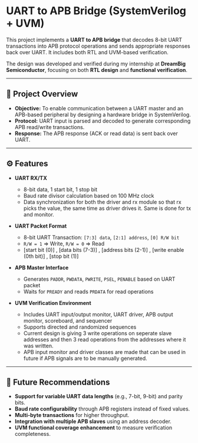# UART to APB Bridge (SystemVerilog + UVM)

This project implements a **UART to APB bridge** that decodes 8-bit UART transactions into APB protocol operations and sends appropriate responses back over UART. It includes both RTL and UVM-based verification.

The design was developed and verified during my internship at **DreamBig Semiconductor**, focusing on both **RTL design** and **functional verification**.

---

## 🧠 Project Overview

- **Objective:** To enable communication between a UART master and an APB-based peripheral by designing a hardware bridge in SystemVerilog.
- **Protocol:** UART input is parsed and decoded to generate corresponding APB read/write transactions.
- **Response:** The APB response (ACK or read data) is sent back over UART.

---

## ⚙️ Features

- **UART RX/TX**
  - 8-bit data, 1 start bit, 1 stop bit
  - Baud rate divisor calculation based on 100 MHz clock
  - Data synchronization for both the driver and rx module so that rx picks the value, the same time as driver drives it. Same is done for tx and monitor.

- **UART Packet Format**
  - 8-bit UART Transaction: `[7:3] data`, `[2:1] address`, `[0] R/W bit`
  - `R/W = 1` ⇒ Write, `R/W = 0` ⇒ Read
  - [start bit (0)] , [data bits (7-3)] , [address bits (2-1)] , [write enable (0th bit)] , [stop bit (1)]

- **APB Master Interface**
  - Generates `PADDR`, `PWDATA`, `PWRITE`, `PSEL`, `PENABLE` based on UART packet
  - Waits for `PREADY` and reads `PRDATA` for read operations

- **UVM Verification Environment**
  - Includes UART input/output monitor, UART driver, APB output monitor, scoreboard, and sequencer
  - Supports directed and randomized sequences
  - Current design is giving 3 write operations on seperate slave addresses and then 3 read operations from the addresses where it was written.
  - APB input monitor and driver classes are made that can be used in future if APB signals are to be manually generated.

---

## 🔮 Future Recommendations
- **Support for variable UART data lengths** (e.g., 7-bit, 9-bit) and parity bits.
- **Baud rate configurability** through APB registers instead of fixed values.
- **Multi-byte transactions** for higher throughput.
- **Integration with multiple APB slaves** using an address decoder.
- **UVM functional coverage enhancement** to measure verification completeness.





